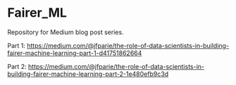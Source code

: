 # Fairer_ML
Repository for Medium blog post series.

Part 1: https://medium.com/@jfparie/the-role-of-data-scientists-in-building-fairer-machine-learning-part-1-d41751862664

Part 2: https://medium.com/@jfparie/the-role-of-data-scientists-in-building-fairer-machine-learning-part-2-1e480efb9c3d

